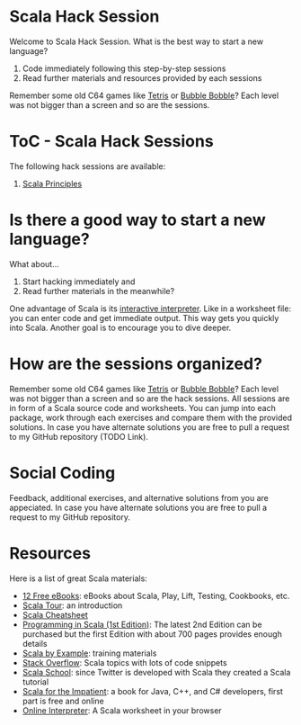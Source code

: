 Scala Hack Session
======================
Welcome to Scala Hack Session. What is the best way to start a new language?

1. Code immediately following this step-by-step sessions
2. Read further materials and resources provided by each sessions   

Remember some old C64 games like [Tetris](http://www.youtube.com/watch?v=x5Fp26rVXF0) or [Bubble Bobble](http://www.youtube.com/watch?v=gggp9JkY1Pk)? Each level was not bigger than a screen and so are the sessions.

# ToC - Scala Hack Sessions
The following hack sessions are available:

1. [Scala Principles](01-principles/README.md)

# Is there a good way to start a new language?
What about...

1. Start hacking immediately and
2. Read further materials in the meanwhile?

One advantage of Scala is its [interactive interpreter](http://www.artima.com/pins1ed/first-steps-in-scala.html#step1).
Like in a worksheet file: you can enter code and get immediate output.
This way gets you quickly into Scala. Another goal is to encourage you to dive deeper. 

# How are the sessions organized?
Remember some old C64 games like [Tetris](http://www.youtube.com/watch?v=x5Fp26rVXF0) or [Bubble Bobble](http://www.youtube.com/watch?v=gggp9JkY1Pk)?
Each level was not bigger than a screen and so are the hack sessions.
All sessions are in form of a Scala source code and worksheets.
You can jump into each package, work through each exercises and compare them with the provided solutions.
In case you have alternate solutions you are free to pull a request to my GitHub repository (TODO Link).

# Social Coding
Feedback, additional exercises, and alternative solutions from you are appeciated. In case you have alternate solutions you are free to pull a request to my GitHub repository.

# Resources

Here is a list of great Scala materials:

- [12 Free eBooks](http://www.efytimes.com/e1/fullnews.asp?edid=122757): eBooks about Scala, Play, Lift, Testing, Cookbooks, etc.
- [Scala Tour](http://docs.scala-lang.org/tutorials/tour/tour-of-scala.html): an introduction
- [Scala Cheatsheet](http://docs.scala-lang.org/cheatsheets/)
- [Programming in Scala (1st Edition)](http://www.artima.com/pins1ed/): The latest 2nd Edition can be purchased but the first Edition with about 700 pages provides enough details
- [Scala by Example](http://www.scala-lang.org/docu/files/ScalaByExample.pdf): training materials 
- [Stack Overflow](http://stackoverflow.com/tags/scala/info): Scala topics with lots of code snippets
- [Scala School](http://twitter.github.io/scala_school/): since Twitter is developed with Scala they created a Scala tutorial
- [Scala for the Impatient](http://typesafe.com/resources/free-books): a book for Java, C++, and C# developers, first part is free and online
- [Online Interpreter](https://codebrew.io/): A Scala worksheet in your browser